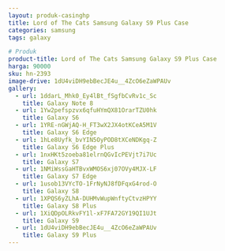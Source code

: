 ```yaml
---
layout: produk-casinghp
title: Lord of The Cats Samsung Galaxy S9 Plus Case
categories: samsung
tags: galaxy

# Produk
product-title: Lord of The Cats Samsung Galaxy S9 Plus Case
harga: 90000
sku: hn-2393
image-drive: 1dU4viDH9ebBecJE4u__4ZcO6eZaWPAUv
gallery:
  - url: 1ddarL_Mhk0_Ey4lBt_fSgfbCvRv1c_Sc
    title: Galaxy Note 8
  - url: 1Yw2pefspzvx6qfuHYmQX81OrarTZU0hk
    title: Galaxy S6
  - url: 1YRE-nGWjAQ-H_FT3wX2JX4otKCeA5M1V
    title: Galaxy S6 Edge
  - url: 1hLe8Uyfk_bvYIN5OyPOD8tXCeNDKgq-Z
    title: Galaxy S6 Edge Plus
  - url: 1nxHKt5zoeba81elrnQGvIcPEVjt7i7Uc
    title: Galaxy S7
  - url: 1NMiWssGaHTBvxWMOS6xj07OVy4MJX-LF
    title: Galaxy S7 Edge
  - url: 1usob13VYcTO-1FrNyNJ8fDFqxG4rod-O
    title: Galaxy S8
  - url: 1XPQS6yZLhA-DUHMvWupWnftyCtvzHPYY
    title: Galaxy S8 Plus
  - url: 1XiQDpOLRkvFY1l-xF7FA72GY19QI1UJt
    title: Galaxy S9
  - url: 1dU4viDH9ebBecJE4u__4ZcO6eZaWPAUv
    title: Galaxy S9 Plus
---
```

